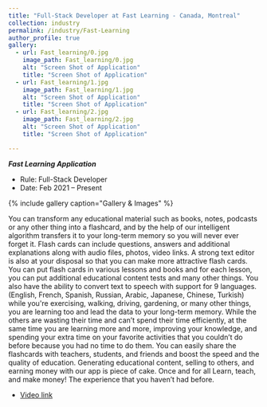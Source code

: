 ```yaml
---
title: "Full-Stack Developer at Fast Learning - Canada, Montreal"
collection: industry
permalink: /industry/Fast-Learning
author_profile: true
gallery:
  - url: Fast_learning/0.jpg
    image_path: Fast_learning/0.jpg
    alt: "Screen Shot of Application"
    title: "Screen Shot of Application"
  - url: Fast_learning/1.jpg
    image_path: Fast_learning/1.jpg
    alt: "Screen Shot of Application"
    title: "Screen Shot of Application"
  - url: Fast_learning/2.jpg
    image_path: Fast_learning/2.jpg
    alt: "Screen Shot of Application"
    title: "Screen Shot of Application"

---
```

***Fast Learning Application***
* Rule: Full-Stack Developer
* Date: Feb 2021 – Present



{% include gallery caption="Gallery & Images" %}

You can transform any educational material such as books,
notes, podcasts or any other thing into a flashcard, and by the
help of our intelligent algorithm transfers it to your long-term
memory so you will never ever forget it.
Flash cards can include questions, answers and additional explanations along with audio files, photos, video links. A strong text editor is also at your disposal so that you can make more attractive flash cards. You can put flash cards in various lessons and books and for each lesson, you can put additional educational content tests and many other things. You also have the ability to convert text to speech with support for 9 languages.
(English, French, Spanish, Russian, Arabic, Japanese, Chinese, Turkish)
while you're exercising, walking, driving, gardening, or many
other things, you are learning too and lead the data to your
long-term memory.
While the others are wasting their time and can’t spend their
time efficiently, at the same time you are learning more and
more, improving your knowledge, and spending your extra time
on your favorite activities that you couldn’t do before because
you had no time to do them. You can easily share the
flashcards with teachers, students, and friends and boost the
speed and the quality of education.
Generating educational content, selling to others, and earning
money with our app is piece of cake. Once and for all Learn,
teach, and make money! The experience that you haven’t had
before.

*   [Video link](https://youtu.be/Fh6OZvj5GdM)
